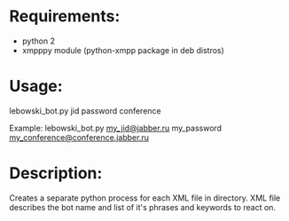 Requirements:
============
* python 2
* xmpppy module (python-xmpp package in deb distros)

Usage:
============
lebowski_bot.py jid password conference

Example:
lebowski_bot.py my_jid@jabber.ru my_password my_conference@conference.jabber.ru


Description:
============
Creates a separate python process for each XML file in directory.
XML file describes the bot name and list of it's phrases and keywords to react on.